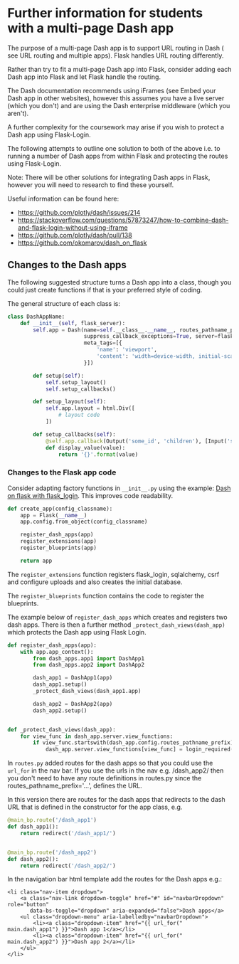 # Further information for students with a multi-page Dash app

The purpose of a multi-page Dash app is to support URL routing in Dash ( see URL routing and multiple apps). Flask
handles URL routing differently.

Rather than try to fit a multi-page Dash app into Flask, consider adding each Dash app into Flask and let Flask handle
the routing.

The Dash documentation recommends using iFrames (see Embed your Dash app in other websites), however this assumes you
have a live server (which you don't) and are using the Dash enterprise middleware (which you aren't).

A further complexity for the coursework may arise if you wish to protect a Dash app using Flask-Login.

The following attempts to outline one solution to both of the above i.e. to running a number of Dash apps from within
Flask and protecting the routes using Flask-Login.

Note: There will be other solutions for integrating Dash apps in Flask, however you will need to research to find these
yourself.

Useful information can be found here:

- https://github.com/plotly/dash/issues/214
- https://stackoverflow.com/questions/57873247/how-to-combine-dash-and-flask-login-without-using-iframe
- https://github.com/plotly/dash/pull/138
- https://github.com/okomarov/dash_on_flask

## Changes to the Dash apps

The following suggested structure turns a Dash app into a class, though you could just create functions if that is your
preferred style of coding.

The general structure of each class is:

```python
class DashAppName:
    def __init__(self, flask_server):
        self.app = Dash(name=self.__class__.__name__, routes_pathname_prefix='/dash_app_name/',
                        suppress_callback_exceptions=True, server=flask_server, external_stylesheets=[dbc.themes.LUX],
                        meta_tags=[{
                            'name': 'viewport',
                            'content': 'width=device-width, initial-scale=1.0'
                        }])

        def setup(self):
            self.setup_layout()
            self.setup_callbacks()

        def setup_layout(self):
            self.app.layout = html.Div([
                # layout code
            ])

        def setup_callbacks(self):
            @self.app.callback(Output('some_id', 'children'), [Input('some_id', 'value')])
            def display_value(value):
                return '{}'.format(value)

```

### Changes to the Flask app code

Consider adapting factory functions in `__init__.py` using the
example: [Dash on flask with flask_login](https://github.com/okomarov/dash_on_flask). This improves code readability.

```python
def create_app(config_classname):
    app = Flask(__name__)
    app.config.from_object(config_classname)

    register_dash_apps(app)
    register_extensions(app)
    register_blueprints(app)

    return app
```

The `register_extensions` function registers flask_login, sqlalchemy, csrf and configure uploads and also creates the
initial database.

The `register_blueprints` function contains the code to register the blueprints.

The example below of `register_dash_apps` which creates and registers two dash apps. There is then a further
method `_protect_dash_views(dash_app)` which protects the Dash app using Flask Login.

```python
def register_dash_apps(app):
    with app.app_context():
        from dash_apps.app1 import DashApp1
        from dash_apps.app2 import DashApp2

        dash_app1 = DashApp1(app)
        dash_app1.setup()
        _protect_dash_views(dash_app1.app)

        dash_app2 = DashApp2(app)
        dash_app2.setup()


def _protect_dash_views(dash_app):
    for view_func in dash_app.server.view_functions:
        if view_func.startswith(dash_app.config.routes_pathname_prefix):
            dash_app.server.view_functions[view_func] = login_required(dash_app.server.view_functions[view_func])
```

In `routes.py` added routes for the dash apps so that you could use the `url_for` in the nav bar. If you use the urls in
the nav e.g. /dash_app2/ then you don't need to have any route definitions in routes.py since the
routes_pathname_prefix='...', defines the URL.

In this version there are routes for the dash apps that redirects to the dash URL that is defined in the constructor for
the app class, e.g.

```python
@main_bp.route('/dash_app1')
def dash_app1():
    return redirect('/dash_app1/')


@main_bp.route('/dash_app2')
def dash_app2():
    return redirect('/dash_app2/')
```

In the navigation bar html template add the routes for the Dash apps e.g.:

```jinja
<li class="nav-item dropdown">
    <a class="nav-link dropdown-toggle" href="#" id="navbarDropdown" role="button"
       data-bs-toggle="dropdown" aria-expanded="false">Dash apps</a>
    <ul class="dropdown-menu" aria-labelledby="navbarDropdown">
        <li><a class="dropdown-item" href="{{ url_for(" main.dash_app1") }}">Dash app 1</a></li>
        <li><a class="dropdown-item" href="{{ url_for(" main.dash_app2") }}">Dash app 2</a></li>
    </ul>
</li>
```
